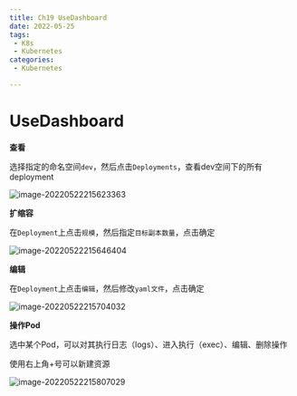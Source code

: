 ```yaml
---
title: Ch19 UseDashboard
date: 2022-05-25
tags:
 - K8s
 - Kubernetes
categories:
 - Kubernetes

---
```


# UseDashboard

**查看**

选择指定的命名空间`dev`，然后点击`Deployments`，查看dev空间下的所有deployment

![image-20220522215623363](https://markdown-1301334775.cos.eu-frankfurt.myqcloud.com/image-20220522215623363.png)

**扩缩容**

在`Deployment`上点击`规模`，然后指定`目标副本数量`，点击确定

![image-20220522215646404](https://markdown-1301334775.cos.eu-frankfurt.myqcloud.com/image-20220522215646404.png)

**编辑**

在`Deployment`上点击`编辑`，然后修改`yaml文件`，点击确定

![image-20220522215704032](https://markdown-1301334775.cos.eu-frankfurt.myqcloud.com/image-20220522215704032.png)

**操作Pod**

选中某个Pod，可以对其执行日志（logs）、进入执行（exec）、编辑、删除操作



使用右上角+号可以新建资源

![image-20220522215807029](https://markdown-1301334775.cos.eu-frankfurt.myqcloud.com/image-20220522215807029.png)